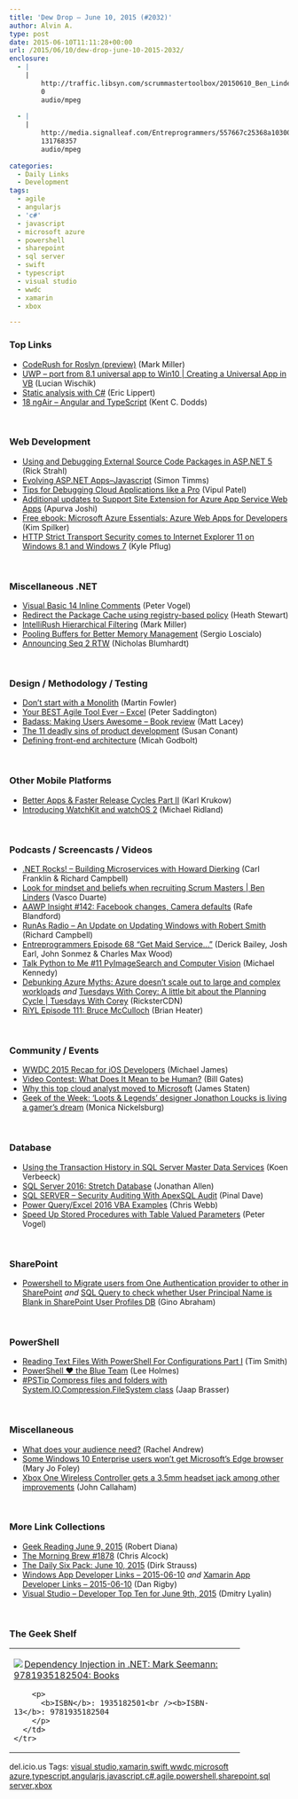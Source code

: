 ```yaml
---
title: 'Dew Drop – June 10, 2015 (#2032)'
author: Alvin A.
type: post
date: 2015-06-10T11:11:28+00:00
url: /2015/06/10/dew-drop-june-10-2015-2032/
enclosure:
  - |
    |
        http://traffic.libsyn.com/scrummastertoolbox/20150610_Ben_Linders_W.mp3
        0
        audio/mpeg
        
  - |
    |
        http://media.signalleaf.com/Entreprogrammers/557667c25368a10300183083/rss/Episode-68-Get-Maid-Service.mp3
        131768357
        audio/mpeg
        
categories:
  - Daily Links
  - Development
tags:
  - agile
  - angularjs
  - 'c#'
  - javascript
  - microsoft azure
  - powershell
  - sharepoint
  - sql server
  - swift
  - typescript
  - visual studio
  - wwdc
  - xamarin
  - xbox

---
```

### <a name="top"></a>Top Links

  * <a href="https://community.devexpress.com:443/blogs/markmiller/archive/2015/06/09/coderush-for-roslyn.aspx" target="_blank">CodeRush for Roslyn (preview)</a> (Mark Miller)
  * <a href="http://channel9.msdn.com/Series/Creating-a-Universal-App-in-VB/UWP-port-from-81-universal-app-to-Win10" target="_blank">UWP &#8211; port from 8.1 universal app to Win10 | Creating a Universal App in VB</a> (Lucian Wischik)
  * <a href="http://feedproxy.google.com/~r/oreilly/news/~3/iODlrLlm1A0/static-analysis-with-c.html" target="_blank">Static analysis with C#</a> (Eric Lippert)
  * <a href="http://audio.angular-air.com/e/18-ngair-angular-and-typescript/" target="_blank">18 ngAir &#8211; Angular and TypeScript</a> (Kent C. Dodds)

&nbsp;

### <a name="web"></a>Web Development

  * <a href="http://feedproxy.google.com/~r/RickStrahl/~3/SsT3r2Cx6nM/Using-and-Debugging-External-Source-Code-Packages-in-ASPNET-5" target="_blank">Using and Debugging External Source Code Packages in ASP.NET 5</a> (Rick Strahl)
  * <a href="http://feedproxy.google.com/~r/CanDevs/~3/tJK5SX7zVWA/evolving-asp-net-apps-javascript.aspx" target="_blank">Evolving ASP.NET Apps–Javascript</a> (Simon Timms)
  * <a href="http://www.developer.com/net/net/tips-for-debugging-cloud-applications-like-a-pro.html" target="_blank">Tips for Debugging Cloud Applications like a Pro</a> (Vipul Patel)
  * <a href="http://azure.microsoft.com/blog/2015/06/09/additional-updates-to-support-site-extension-for-azure-app-service-web-apps/" target="_blank">Additional updates to Support Site Extension for Azure App Service Web Apps</a> (Apurva Joshi)
  * <a href="http://blogs.msdn.com/b/microsoft_press/archive/2015/06/09/free-ebook-microsoft-azure-essentials-azure-web-apps-for-developers.aspx" target="_blank">Free ebook: Microsoft Azure Essentials: Azure Web Apps for Developers</a> (Kim Spilker)
  * <a href="http://blogs.windows.com/msedgedev/2015/06/09/http-strict-transport-security-comes-to-internet-explorer-11-on-windows-8-1-and-windows-7/" target="_blank">HTTP Strict Transport Security comes to Internet Explorer 11 on Windows 8.1 and Windows 7</a> (Kyle Pflug)

&nbsp;

### <a name="dotnet"></a>Miscellaneous .NET

  * <a href="https://visualstudiomagazine.com/blogs/tool-tracker/2015/05/vb-14-inline-comments.aspx" target="_blank">Visual Basic 14 Inline Comments</a> (Peter Vogel)
  * <a href="http://blogs.msdn.com/b/heaths/archive/2015/06/09/redirect-the-package-cache-using-registry-based-policy.aspx" target="_blank">Redirect the Package Cache using registry-based policy</a> (Heath Stewart)
  * <a href="https://community.devexpress.com:443/blogs/markmiller/archive/2015/06/09/intellirush-hierarchical-filtering.aspx" target="_blank">IntelliRush Hierarchical Filtering</a> (Mark Miller)
  * <a href="http://www.wintellect.com/devcenter/sloscialo/pooling-buffers-for-better-memory-management" target="_blank">Pooling Buffers for Better Memory Management</a> (Sergio Loscialo)
  * <a href="http://nblumhardt.com/2015/06/announcing-seq-2-rtw/" target="_blank">Announcing Seq 2 RTW</a> (Nicholas Blumhardt)

&nbsp;

### <a name="design"></a>Design / Methodology / Testing

  * <a href="http://martinfowler.com/articles/dont-start-monolith.html" target="_blank">Don&#8217;t start with a Monolith</a> (Martin Fowler)
  * <a href="http://feedproxy.google.com/~r/agilescout/~3/EXmTrGbmNLw/" target="_blank">Your BEST Agile Tool Ever – Excel</a> (Peter Saddington)
  * <a href="http://feedproxy.google.com/~r/MattLacey/~3/fQcwh25IWc8/badass-making-users-awesome-book-review.html" target="_blank">Badass: Making Users Awesome &#8211; Book review</a> (Matt Lacey)
  * <a href="http://feedproxy.google.com/~r/oreilly/news/~3/ttVL-1V4wg0/the-11-deadly-sins-of-product-development.html" target="_blank">The 11 deadly sins of product development</a> (Susan Conant)
  * <a href="http://feedproxy.google.com/~r/oreilly/news/~3/2U0XY2MhTVI/defining-front-end-architecture.html" target="_blank">Defining front-end architecture</a> (Micah Godbolt)

&nbsp;

### <a name="mobile"></a>Other Mobile Platforms

  * <a href="http://blog.xamarin.com/better-apps-faster-release-cycles-part-ii/" target="_blank">Better Apps & Faster Release Cycles Part II</a> (Karl Krukow)
  * <a href="http://www.michaelridland.com/xamarin/introducing-watchkit-watchos-2/" target="_blank">Introducing WatchKit and watchOS 2</a> (Michael Ridland)

&nbsp;

### <a name="podcasts"></a>Podcasts / Screencasts / Videos

  * <a href="http://www.dotnetrocks.com/default.aspx?ShowNum=1150" target="_blank">.NET Rocks! &#8211; Building Microservices with Howard Dierking</a> (Carl Franklin & Richard Campbell)
  * <a href="http://traffic.libsyn.com/scrummastertoolbox/20150610_Ben_Linders_W.mp3" target="_blank">Look for mindset and beliefs when recruiting Scrum Masters | Ben Linders</a> (Vasco Duarte)
  * <a href="http://allaboutwindowsphone.com/media/item/20743_AAWP_Insight_142_Facebook_chan.php" target="_blank">AAWP Insight #142: Facebook changes, Camera defaults</a> (Rafe Blandford)
  * <a href="http://feedproxy.google.com/~r/RunaAsRadioWma/~3/0en4KAqvJ-w/default.aspx" target="_blank">RunAs Radio &#8211; An Update on Updating Windows with Robert Smith</a> (Richard Campbell)
  * <a href="http://media.signalleaf.com/Entreprogrammers/557667c25368a10300183083/rss/Episode-68-Get-Maid-Service.mp3" target="_blank">Entreprogrammers Episode 68 &#8220;Get Maid Service&#8230;&#8221;</a> (Derick Bailey, Josh Earl, John Sonmez & Charles Max Wood)
  * <a href="http://www.talkpythontome.com/episodes/show/11" target="_blank">Talk Python to Me #11 PyImageSearch and Computer Vision</a> (Michael Kennedy)
  * <a href="http://channel9.msdn.com/Blogs/Regular-IT-Guy/Debunking-Azure-Myths-Azure-doesnt-scale-out-to-large-and-complex-workloads" target="_blank">Debunking Azure Myths: Azure doesn&#8217;t scale out to large and complex workloads</a> _and_ <a href="http://channel9.msdn.com/Shows/Tuesdays-With-Corey/Tuesdays-With-Corey-A-little-bit-about-the-Planning-Cycle" target="_blank">Tuesdays With Corey: A little bit about the Planning Cycle | Tuesdays With Corey</a> (RicksterCDN)
  * <a href="http://riyl.podbean.com/e/episode-111-bruce-mcculloch/" target="_blank">RiYL Episode 111: Bruce McCulloch</a> (Brian Heater)

&nbsp;

### <a name="events"></a>Community / Events

  * <a href="http://blog.xamarin.com/wwdc-2015-recap-for-ios-developers/" target="_blank">WWDC 2015 Recap for iOS Developers</a> (Michael James)
  * <a href="http://www.gatesnotes.com/Education/What-Does-It-Mean-to-be-Human" target="_blank">Video Contest: What Does It Mean to be Human?</a> (Bill Gates)
  * <a href="http://azure.microsoft.com/blog/2015/06/09/why-this-top-cloud-analyst-moved-to-microsoft/" target="_blank">Why this top cloud analyst moved to Microsoft</a> (James Staten)
  * <a href="http://feedproxy.google.com/~r/geekwire/~3/S6h9CwdXSy8/" target="_blank">Geek of the Week: ‘Loots & Legends’ designer Jonathon Loucks is living a gamer’s dream</a> (Monica Nickelsburg)

&nbsp;

### <a name="sql"></a>Database

  * <a href="http://feedproxy.google.com/~r/MSSQLTips-LatestSqlServerTips/~3/JfCvliLTyVU/tip.asp" target="_blank">Using the Transaction History in SQL Server Master Data Services</a> (Koen Verbeeck)
  * <a href="http://www.infoq.com/news/2015/06/SQL-Server-Stretch?utm_campaign=infoq_content&utm_source=infoq&utm_medium=feed&utm_term=global" target="_blank">SQL Server 2016: Stretch Database</a> (Jonathan Allen)
  * <a href="http://blog.sqlauthority.com/2015/06/10/sql-server-security-auditing-with-apexsql-audit/" target="_blank">SQL SERVER – Security Auditing With ApexSQL Audit</a> (Pinal Dave)
  * <a href="http://blog.crossjoin.co.uk/2015/06/10/power-queryexcel-2016-vba-examples/" target="_blank">Power Query/Excel 2016 VBA Examples</a> (Chris Webb)
  * <a href="https://visualstudiomagazine.com/articles/2015/06/01/table-valued-parameters.aspx" target="_blank">Speed Up Stored Procedures with Table Valued Parameters</a> (Peter Vogel)

&nbsp;

### <a name="sp"></a>SharePoint

  * <a href="http://feedproxy.google.com/~r/geekswithblogs/~3/1FX2rZiHDw4/powershell-to-migrate-users-from-one-authentication-provider-to-other.aspx" target="_blank">Powershell to Migrate users from One Authentication provider to other in SharePoint</a> _and_ <a href="http://feedproxy.google.com/~r/geekswithblogs/~3/y0q5enFnTJM/sql-query-to-check-whether-user-principal-name-is-blank.aspx" target="_blank">SQL Query to check whether User Principal Name is Blank in SharePoint User Profiles DB</a> (Gino Abraham)

&nbsp;

### <a name="ps"></a>PowerShell

  * <a href="http://feedproxy.google.com/~r/MSSQLTips-LatestSqlServerTips/~3/kv2L9zU7mig/tip.asp" target="_blank">Reading Text Files With PowerShell For Configurations Part I</a> (Tim Smith)
  * <a href="http://blogs.msdn.com/b/powershell/archive/2015/06/09/powershell-the-blue-team.aspx" target="_blank">PowerShell ♥ the Blue Team</a> (Lee Holmes)
  * <a href="http://www.powershellmagazine.com/2015/06/09/pstip-compress-files-and-folders-with-system-io-compression-filesystem-class/" target="_blank">#PSTip Compress files and folders with System.IO.Compression.FileSystem class</a> (Jaap Brasser)

&nbsp;

### <a name="misc"></a>Miscellaneous

  * <a href="http://www.rachelandrew.co.uk/archives/2015/06/09/what-does-your-audience-need/" target="_blank">What does your audience need?</a> (Rachel Andrew)
  * <a href="http://zdnet.com.feedsportal.com/c/35462/f/675660/s/4713989c/sc/21/l/0L0Szdnet0N0Carticle0Csome0Ewindows0E10A0Eenterprise0Eusers0Ewont0Eget0Emicrosofts0Eedge0Ebrowser0C0Tftag0FRSSbaffb68/story01.htm" target="_blank">Some Windows 10 Enterprise users won&#8217;t get Microsoft&#8217;s Edge browser</a> (Mary Jo Foley)
  * <a href="http://feedproxy.google.com/~r/wmexperts/~3/SiYb0AD1qG4/story01.htm" target="_blank">Xbox One Wireless Controller gets a 3.5mm headset jack among other improvements</a> (John Callaham)

&nbsp;

### <a name="links"></a>More Link Collections

  * <a href="http://feeds.regulargeek.com/~r/RegularGeek/~3/_8CBz6NCUF4/" target="_blank">Geek Reading June 9, 2015</a> (Robert Diana)
  * <a href="http://feedproxy.google.com/~r/ReflectivePerspective/~3/knVeVmtkktQ/" target="_blank">The Morning Brew #1878</a> (Chris Alcock)
  * <a href="http://www.dirkstrauss.com/the-daily-six-pack/key-ios-9-apis" target="_blank">The Daily Six Pack: June 10, 2015</a> (Dirk Strauss)
  * <a href="http://windowsappdev.com/2015/06/windows-app-developer-links-2015-06-10/" target="_blank">Windows App Developer Links &#8211; 2015-06-10</a> _and_ <a href="http://allaboutxamarin.com/2015/06/xamarin-app-developer-links-2015-06-10/" target="_blank">Xamarin App Developer Links &#8211; 2015-06-10</a> (Dan Rigby)
  * <a href="http://www.lyalin.com/2015/06/09/visual-studio-developer-top-ten-for-june-9th-2015/" target="_blank">Visual Studio – Developer Top Ten for June 9th, 2015</a> (Dmitry Lyalin)

&nbsp;

### <a name="shelf"></a>The Geek Shelf

<div id="scid:7dc1bd33-94bd-46fd-a20b-0131235bcd47:aed6c67a-66d3-4923-b4a1-5d1598fb0744" class="wlWriterEditableSmartContent" style="float: none; padding-bottom: 0px; padding-top: 0px; padding-left: 0px; margin: 0px; display: inline; padding-right: 0px">
  <table cellspacing="0" cellpadding="2" width="400" border="0" unselectable="on">
    <tr>
      <td valign="top" width="400">
        <p>
          <a title="Dependency Injection in .NET: Mark Seemann: 9781935182504: Books" href="http://www.amazon.com/exec/obidos/ASIN/1935182501/amavin-20"><img data-recalc-dims="1" decoding="async" src="https://i0.wp.com/images.amazon.com/images/P/1935182501.01.MZZZZZZZ.jpg?w=660" border="0" align="left" style="float:left" />Dependency Injection in .NET: Mark Seemann: 9781935182504: Books</a>
        </p>
        
        <p>
          <b>ISBN</b>: 1935182501<br /><b>ISBN-13</b>: 9781935182504
        </p>
      </td>
    </tr>
  </table>
</div>

<div id="scid:0767317B-992E-4b12-91E0-4F059A8CECA8:a4c8201a-fca2-4d89-8b88-02db6924a380" class="wlWriterEditableSmartContent" style="float: none; padding-bottom: 0px; padding-top: 0px; padding-left: 0px; margin: 0px; display: inline; padding-right: 0px">
  del.icio.us Tags: <a href="http://del.icio.us/popular/visual+studio" rel="tag">visual studio</a>,<a href="http://del.icio.us/popular/xamarin" rel="tag">xamarin</a>,<a href="http://del.icio.us/popular/swift" rel="tag">swift</a>,<a href="http://del.icio.us/popular/wwdc" rel="tag">wwdc</a>,<a href="http://del.icio.us/popular/microsoft+azure" rel="tag">microsoft azure</a>,<a href="http://del.icio.us/popular/typescript" rel="tag">typescript</a>,<a href="http://del.icio.us/popular/angularjs" rel="tag">angularjs</a>,<a href="http://del.icio.us/popular/javascript" rel="tag">javascript</a>,<a href="http://del.icio.us/popular/c%23" rel="tag">c#</a>,<a href="http://del.icio.us/popular/agile" rel="tag">agile</a>,<a href="http://del.icio.us/popular/powershell" rel="tag">powershell</a>,<a href="http://del.icio.us/popular/sharepoint" rel="tag">sharepoint</a>,<a href="http://del.icio.us/popular/sql+server" rel="tag">sql server</a>,<a href="http://del.icio.us/popular/xbox" rel="tag">xbox</a>
</div>